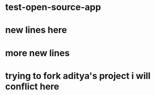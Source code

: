 # test-open-source-app
# new lines here
# more new lines

# trying to fork aditya's project i will conflict here

